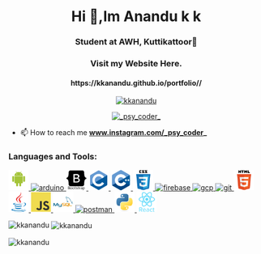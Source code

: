 <h1 align="center">Hi 👋,Im Anandu k k </h1>
<h3 align="center">Student at AWH, Kuttikattoor🌟</h3>
<h3 align="center">Visit my Website Here.</h3>
<h4 align="center">https://kkanandu.github.io/portfolio//</h4>
<p align="center"> <a href="https://github.com/ryo-ma/github-profile-trophy"><img src="https://github-profile-trophy.vercel.app/?username=kkanandu" alt="kkanandu" /></a>
</p>
<p align="left"><a href="https://github-profile-trophy.vercel.app/?username=kkanandukk&title=Followers"></a></p>
<p align="center"> <a href="https://www.instagram.com/_psy_coder_/" target="blank"><img src="https://instagram.fccj6-1.fna.fbcdn.net/v/t51.2885-15/278069772_160925849684315_740864013438371039_n.webp?stp=dst-jpg_e35_s320x320&_nc_ht=instagram.fccj6-1.fna.fbcdn.net&_nc_cat=111&_nc_ohc=RdB3oIFQeCUAX-_D-M-&edm=AOQ1c0wBAAAA&ccb=7-5&oh=00_AfAgTnN7xvy2ok_6FC4PUKWoy7BdfCVJavJ7wz1INObymw&oe=63BEF1A7&_nc_sid=8fd12b?logo=instagram&style=for-the-badge" alt="_psy_coder_" /></a> </p>

- 📫 How to reach me **www.instagram.com/_psy_coder_**
<h3 align="left">Languages and Tools:</h3>
<p align="left"> <a href="https://developer.android.com" target="_blank"> <img src="https://raw.githubusercontent.com/devicons/devicon/master/icons/android/android-original-wordmark.svg" alt="android" width="40" height="40"/> </a> <a href="https://www.arduino.cc/" target="_blank"> <img src="https://cdn.worldvectorlogo.com/logos/arduino-1.svg" alt="arduino" width="40" height="40"/> </a> <a href="https://getbootstrap.com" target="_blank"> <img src="https://raw.githubusercontent.com/devicons/devicon/master/icons/bootstrap/bootstrap-plain-wordmark.svg" alt="bootstrap" width="40" height="40"/> </a> <a href="https://www.cprogramming.com/" target="_blank"> <img src="https://raw.githubusercontent.com/devicons/devicon/master/icons/c/c-original.svg" alt="c" width="40" height="40"/> </a> <a href="https://www.w3schools.com/cpp/" target="_blank"> <img src="https://raw.githubusercontent.com/devicons/devicon/master/icons/cplusplus/cplusplus-original.svg" alt="cplusplus" width="40" height="40"/> </a> <a href="https://www.w3schools.com/css/" target="_blank"> <img src="https://raw.githubusercontent.com/devicons/devicon/master/icons/css3/css3-original-wordmark.svg" alt="css3" width="40" height="40"/> </a> <a href="https://firebase.google.com/" target="_blank"> <img src="https://www.vectorlogo.zone/logos/firebase/firebase-icon.svg" alt="firebase" width="40" height="40"/> </a> <a href="https://cloud.google.com" target="_blank"> <img src="https://www.vectorlogo.zone/logos/google_cloud/google_cloud-icon.svg" alt="gcp" width="40" height="40"/> </a> <a href="https://git-scm.com/" target="_blank"> <img src="https://www.vectorlogo.zone/logos/git-scm/git-scm-icon.svg" alt="git" width="40" height="40"/> </a> <a href="https://www.w3.org/html/" target="_blank"> <img src="https://raw.githubusercontent.com/devicons/devicon/master/icons/html5/html5-original-wordmark.svg" alt="html5" width="40" height="40"/> </a> <a href="https://www.java.com" target="_blank"> <img src="https://raw.githubusercontent.com/devicons/devicon/master/icons/java/java-original.svg" alt="java" width="40" height="40"/> </a> <a href="https://developer.mozilla.org/en-US/docs/Web/JavaScript" target="_blank"> <img src="https://raw.githubusercontent.com/devicons/devicon/master/icons/javascript/javascript-original.svg" alt="javascript" width="40" height="40"/> </a> <a href="https://www.mysql.com/" target="_blank"> <img src="https://raw.githubusercontent.com/devicons/devicon/master/icons/mysql/mysql-original-wordmark.svg" alt="mysql" width="40" height="40"/> </a> <a href="https://postman.com" target="_blank"> <img src="https://www.vectorlogo.zone/logos/getpostman/getpostman-icon.svg" alt="postman" width="40" height="40"/> </a> <a href="https://www.python.org" target="_blank"> <img src="https://raw.githubusercontent.com/devicons/devicon/master/icons/python/python-original.svg" alt="python" width="40" height="40"/> </a> <a href="https://reactjs.org/" target="_blank"> <img src="https://raw.githubusercontent.com/devicons/devicon/master/icons/react/react-original-wordmark.svg" alt="react" width="40" height="40"/> </a> </p>

<p><img align="left" src="https://github-readme-stats.vercel.app/api/top-langs?username=kkanandu&show_icons=true&locale=en&layout=compact" alt="kkanandu" /></p>

<p>&nbsp;<img align="center" src="https://github-readme-stats.vercel.app/api?username=kkanandu&show_icons=true&locale=en" alt="kkanandu" /></p>

<p><img align="center" src="https://github-readme-streak-stats.herokuapp.com/?user=kkanandu&" alt="kkanandu" /></p>
